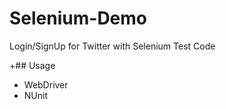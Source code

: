 # Selenium-Demo
Login/SignUp for Twitter with Selenium Test Code


 +## Usage
 + WebDriver 
 + NUnit
 
